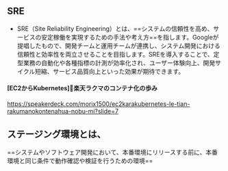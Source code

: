 
## SRE
- SRE（Site Reliability Engineering）とは、==システムの信頼性を高め、サービスの安定稼働を実現するための手法や考え方==を指します。Googleが提唱したもので、開発チームと運用チームが連携し、システム開発における信頼性と効率性を両立させることを目指します。SREを導入することで、定型業務の自動化や各種指標の計測が効率化され、ユーザー体験向上、開発サイクル短縮、サービス品質向上といった効果が期待できます。


#### [EC2からKubernetes]楽天ラクマのコンテナ化の歩み
https://speakerdeck.com/morix1500/ec2karakubernetes-le-tian-rakumanokontenahua-nobu-mi?slide=7


## ステージング環境とは、
\==システムやソフトウェア開発において、本番環境にリリースする前に、本番環境と同じ条件で動作確認や検証を行うための環境==